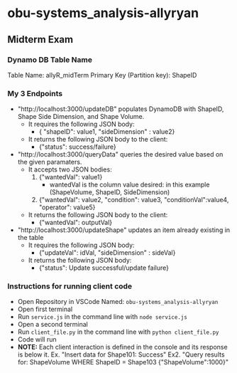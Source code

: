 # obu-systems_analysis-allyryan
## Midterm Exam

### Dynamo DB Table Name
Table Name: allyR_midTerm
Primary Key (Partition key): ShapeID

### My 3 Endpoints
- "http://localhost:3000/updateDB" populates DynamoDB with ShapeID, Shape Side Dimension, and Shape Volume.
    - It requires the following JSON body:
        - { "shapeID": value1, "sideDimension" : value2}
    - It returns the following JSON body to the client:
        - {"status": success/failure}
- "http://localhost:3000/queryData" queries the desired value based on the given paramaters.
    - It accepts two JSON bodies:
        1. {"wantedVal": value1}
            - wantedVal is the column value desired: in this example (ShapeVolume, ShapeID, SideDimension)
        2. {"wantedVal": value2, "condition": value3, "conditionVal":value4, "operator": value5}
    - It returns the following JSON body to the client:
        - {"wantedVal": outputVal}
- "http://localhost:3000/updateShape" updates an item already existing in the table
    - It requires the following JSON body:
        - {"updateVal": idVal, "sideDimension" : sideVal}
    - It returns the following JSON body:
        - {"status": Update successful/update failure}

### Instructions for running client code
- Open Repository in VSCode Named: `obu-systems_analysis-allyryan`
- Open first terminal
- Run `service.js` in the command line with `node service.js`
- Open a second terminal 
- Run `client_file.py` in the command line with `python client_file.py`
- Code will run 
- **NOTE:** Each client interaction is defined in the console and its response is below it. Ex. "Insert data for Shape101: Success" 
Ex2. "Query results for: ShapeVolume WHERE ShapeID = Shape103 
{"ShapeVolume":1000}"







